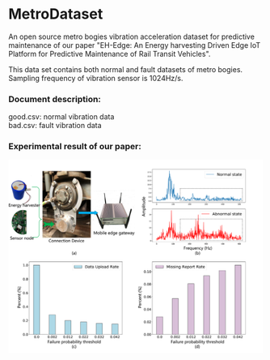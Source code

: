 # MetroDataset
An open source metro bogies vibration acceleration dataset for predictive maintenance of our paper "EH-Edge: An Energy harvesting Driven Edge IoT Platform for Predictive Maintenance of Rail Transit Vehicles".</br>

This data set contains both normal and fault datasets of metro bogies. Sampling frequency of vibration sensor is 1024Hz/s. </br>

### Document description: </br>
good.csv: normal vibration data </br>
bad.csv: fault vibration data </br>


### Experimental result of our paper: </br>
![maze](https://github.com/EnfangCui/MetroDataset/raw/master/EH-Edge-results.png)  
